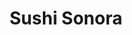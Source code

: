 ---
layout: place
title: Sushi Sonora
permalink: /arizona/phoenix/sushi-sonora.html
stateAbbr: AZ
stateName: Arizona
cityName: Phoenix
seo:
  type: restaurant
  links: null
place_id: ChIJ6z-ck9oNK4cRpi3UVYAhhx8
photos:
  - name: >-
      places/ChIJ6z-ck9oNK4cRpi3UVYAhhx8/photos/AeeoHcJV0hDBpU7o9PWz49QCci2_AGE-uxdbZWtZ4wm4raUgv0O5eufl--G7RY_3Qb8SEqWTxv-IUGa1xd_hlsiI3sMk-yxCA1tSXa2jyOHvbUF45ZCVLbYHQjbGf8D02U7TF-DUf-_u46VNhEwPAJXM1rFrJvYHAnLlpebIDidgF6TT5lRPQlwESEwJd8Fzrd2Wf2PvWONuV-pnqufpLb08IoSWJCFt43dhpY3TcrJD-UYLPUxESDHfwWwDueS0PDEYbureHWyV72TeCrW8DrGo_TiOK0PTEdYdBUZ_E9hy1H4-Zw
    widthPx: 750
    heightPx: 1000
    authorAttributions:
      - displayName: Sushi Sonora
        uri: https://maps.google.com/maps/contrib/110888919100452554194
        photoUri: >-
          https://lh3.googleusercontent.com/a-/ALV-UjUQH7WP0EBCRMNVX-_RO8Ur6uXjNOO6P4fVv_9ApoxCivNVluda=s100-p-k-no-mo
    flagContentUri: >-
      https://www.google.com/local/imagery/report/?cb_client=maps_api_places.places_api&image_key=!1e10!2sAF1QipMJCm0zleRATabWFVbyLXUmXB1CUXTfDUV4Sk41&hl=en-US
    googleMapsUri: >-
      https://www.google.com/maps/place//data=!3m4!1e2!3m2!1sAF1QipMJCm0zleRATabWFVbyLXUmXB1CUXTfDUV4Sk41!2e10!4m2!3m1!1s0x872b0dda939c3feb:0x1f87218055d42da6
  - name: >-
      places/ChIJ6z-ck9oNK4cRpi3UVYAhhx8/photos/AeeoHcKLJyabLQyTZUqnGPlIbJhLfxaEjDwFXe0pxh_76BtUP0q6qzY2HIGLiiRtYrfjbKzdfO-3sLqt9ov_8Hl2QXSGhgGIv1F4wQo8WT3b1wnVL45mOu-YUOg8XpR6it7HdoPUokN5KJBmeX8F0-kj5tETM6t4vkqDsa0AunEtvpTmO6EIahU6O9kleRo2GRmaVpSgjoYHdH65gh2ztvRzNKWMtwg6uMDbBTpa12Q9O_XlMTAZp79hEtueOK_ND01XJO8MXbjkLUAqwghFDzD-iKWOHx3Zv5D4tC8rvisul22XiQ
    widthPx: 1436
    heightPx: 1276
    authorAttributions:
      - displayName: Sushi Sonora
        uri: https://maps.google.com/maps/contrib/110888919100452554194
        photoUri: >-
          https://lh3.googleusercontent.com/a-/ALV-UjUQH7WP0EBCRMNVX-_RO8Ur6uXjNOO6P4fVv_9ApoxCivNVluda=s100-p-k-no-mo
    flagContentUri: >-
      https://www.google.com/local/imagery/report/?cb_client=maps_api_places.places_api&image_key=!1e10!2sAF1QipPG6-wIqP2gfoEd5ILffkuMyjRfY67R4gOrTxMl&hl=en-US
    googleMapsUri: >-
      https://www.google.com/maps/place//data=!3m4!1e2!3m2!1sAF1QipPG6-wIqP2gfoEd5ILffkuMyjRfY67R4gOrTxMl!2e10!4m2!3m1!1s0x872b0dda939c3feb:0x1f87218055d42da6
  - name: >-
      places/ChIJ6z-ck9oNK4cRpi3UVYAhhx8/photos/AeeoHcKumhAjzUrjC9TbHK5kXYIuYdLbL0zxlcmEXOlET4scx71EaG_Ql31sQuSD-jarVsvsIt_Yv7yEZ9zlJgGQSuN5Ezr3ZQJymdZyYv_GDXaq6_OXUHM0-WOK2eN5KFWCs7JKf400i15lnKUSvrwA5rUo5ZgkihV-wNxRiwcf0mPB4-J9JSg1wicJZTCxhqrMAw2nrAEZaTPQjDxtdBEHz7zKpVc72Zh6TkSbFFKMuNOeEk3JFaNrU4fJZZwvTckQyRhsVNkRy8M_5bmTrzhCtYjEgagbN1INekrYlaxuwMVpiQ
    widthPx: 1440
    heightPx: 1440
    authorAttributions:
      - displayName: Sushi Sonora
        uri: https://maps.google.com/maps/contrib/110888919100452554194
        photoUri: >-
          https://lh3.googleusercontent.com/a-/ALV-UjUQH7WP0EBCRMNVX-_RO8Ur6uXjNOO6P4fVv_9ApoxCivNVluda=s100-p-k-no-mo
    flagContentUri: >-
      https://www.google.com/local/imagery/report/?cb_client=maps_api_places.places_api&image_key=!1e10!2sAF1QipMCnAafeMkeIs7qSnUfZu83KLjLiO7ZP-U_l3fC&hl=en-US
    googleMapsUri: >-
      https://www.google.com/maps/place//data=!3m4!1e2!3m2!1sAF1QipMCnAafeMkeIs7qSnUfZu83KLjLiO7ZP-U_l3fC!2e10!4m2!3m1!1s0x872b0dda939c3feb:0x1f87218055d42da6
  - name: >-
      places/ChIJ6z-ck9oNK4cRpi3UVYAhhx8/photos/AeeoHcICtqgq3RB-HSw0MaD65k6Q_mWb1hlD-MraAsyY394VnBUNGHsJ7KVEBdAoxZvDpdiVVC2Gqp0ukCiVo7kFOexZDqhiS3oiJNBfVlzIMVn2qKfpF8Z-dcTfEJcnBGCmoqabCuezoMXS0SBdPYXd95SkyIk6KHWhqHv58VhoFYyXC0DWabAkoAzFyQAG9N_L43e5zvHYs6nG23koAjKk0vAeL2K4u1EX9Rkpz7Ai4nbNMcxy7OmZXYM0ZDycQcgq5MVkJJnQg6hDJHZgNj1-1bAssc7C204YMirWAfvqJ5ZWAg
    widthPx: 1440
    heightPx: 1440
    authorAttributions:
      - displayName: Sushi Sonora
        uri: https://maps.google.com/maps/contrib/110888919100452554194
        photoUri: >-
          https://lh3.googleusercontent.com/a-/ALV-UjUQH7WP0EBCRMNVX-_RO8Ur6uXjNOO6P4fVv_9ApoxCivNVluda=s100-p-k-no-mo
    flagContentUri: >-
      https://www.google.com/local/imagery/report/?cb_client=maps_api_places.places_api&image_key=!1e10!2sAF1QipNZQAVWZcIP9uQjY-xoQueLUt5rtLYfA6W8kndP&hl=en-US
    googleMapsUri: >-
      https://www.google.com/maps/place//data=!3m4!1e2!3m2!1sAF1QipNZQAVWZcIP9uQjY-xoQueLUt5rtLYfA6W8kndP!2e10!4m2!3m1!1s0x872b0dda939c3feb:0x1f87218055d42da6
  - name: >-
      places/ChIJ6z-ck9oNK4cRpi3UVYAhhx8/photos/AeeoHcLhcz3Xjl7ov9ZEReKFpG04kSCNq8tOh5GpgjU5FMtlLq6w4vS1conHdgaChWm3fNXpfKrpBbzT5HJORTnASEEjknAklHJ18XzjTo1hboVR3eS74eifDCvrXzjt_u4pH--bmXkVBEDlpGHKK6_vmg0r3K_MeSACciaSn8mNbZ1y-xxsDsf8JsD5tsvoIzu-3fIRnKISm2mAbUgC8nBhbdUkKd1ypIK8S2e4D2ApTl1Pq7-gcMZ9DyQIUpdBJ5tr4UVdTmYOz3jHR4xQTOcxETFC-dV7RJjDoQrIi9k3vydLRA
    widthPx: 1440
    heightPx: 1800
    authorAttributions:
      - displayName: Sushi Sonora
        uri: https://maps.google.com/maps/contrib/110888919100452554194
        photoUri: >-
          https://lh3.googleusercontent.com/a-/ALV-UjUQH7WP0EBCRMNVX-_RO8Ur6uXjNOO6P4fVv_9ApoxCivNVluda=s100-p-k-no-mo
    flagContentUri: >-
      https://www.google.com/local/imagery/report/?cb_client=maps_api_places.places_api&image_key=!1e10!2sAF1QipO_vrwmSzG9QNCKJkZrm1bCYhE3OWml7Tmm2Y-e&hl=en-US
    googleMapsUri: >-
      https://www.google.com/maps/place//data=!3m4!1e2!3m2!1sAF1QipO_vrwmSzG9QNCKJkZrm1bCYhE3OWml7Tmm2Y-e!2e10!4m2!3m1!1s0x872b0dda939c3feb:0x1f87218055d42da6
  - name: >-
      places/ChIJ6z-ck9oNK4cRpi3UVYAhhx8/photos/AeeoHcJUJdLXCXZzTV21IiJxlMAFntV2a8WUfcqr9symG1y5JDThzkB_ujRfYALQ9JjWdezMbOeAvmlE0glQZrQY_MZ-HiGl3JGV1L04BrpMv2seD91R20Ol2vX0tj4ME1Nc6GmqO4z6CwSv8VToEoMvuo65n1-VCQl-DC5uRTPAmQfQWF8R5jT-5gmmJ9cg1Xn8_hsWSqb4lFJWk39SGIUEzNgUBc_H-aKB61jCC7Q-ISaP_LUVpsUWGv5E-Wqpr1cGpAlfSKdbmrqHoKH-rvZSB8oqWRgGmoh_o0AtAlacYrSlug
    widthPx: 1440
    heightPx: 1440
    authorAttributions:
      - displayName: Sushi Sonora
        uri: https://maps.google.com/maps/contrib/110888919100452554194
        photoUri: >-
          https://lh3.googleusercontent.com/a-/ALV-UjUQH7WP0EBCRMNVX-_RO8Ur6uXjNOO6P4fVv_9ApoxCivNVluda=s100-p-k-no-mo
    flagContentUri: >-
      https://www.google.com/local/imagery/report/?cb_client=maps_api_places.places_api&image_key=!1e10!2sAF1QipMGl1T4iyx9J38VtxozUponHSZ1Ny-JRE6ajpNM&hl=en-US
    googleMapsUri: >-
      https://www.google.com/maps/place//data=!3m4!1e2!3m2!1sAF1QipMGl1T4iyx9J38VtxozUponHSZ1Ny-JRE6ajpNM!2e10!4m2!3m1!1s0x872b0dda939c3feb:0x1f87218055d42da6
  - name: >-
      places/ChIJ6z-ck9oNK4cRpi3UVYAhhx8/photos/AeeoHcK1xC5y9C1XZz6Tto-KWRoODoy4f2gnTemyNA1o85xLUl89vCBegyMByaqG3-Iu_nkpZloVwHXYNsitix3JV01BahYsjIKSwtsT2pAPK-zyTA9iM8KOHC1C25ly91csuwX5ClFSRvVJUGEU8VrMbb11gMlG1JtYIYFhseHmuVDQfJbYO4hqfyiQin6XPrp2agcst94CO0Y7zSxRgeo6R17Y8u01Xw7fJuYUenkyHvpvl68nN1TRjMy8BebbrODKiEvI8V7VRi4nT5spPA_YdBT8odvtJV88xJn20ZNPVIEiHw
    widthPx: 810
    heightPx: 700
    authorAttributions:
      - displayName: Sushi Sonora
        uri: https://maps.google.com/maps/contrib/110888919100452554194
        photoUri: >-
          https://lh3.googleusercontent.com/a-/ALV-UjUQH7WP0EBCRMNVX-_RO8Ur6uXjNOO6P4fVv_9ApoxCivNVluda=s100-p-k-no-mo
    flagContentUri: >-
      https://www.google.com/local/imagery/report/?cb_client=maps_api_places.places_api&image_key=!1e10!2sAF1QipO8kaalW9pve8jJmET566arok_hncHzQrIy4PWr&hl=en-US
    googleMapsUri: >-
      https://www.google.com/maps/place//data=!3m4!1e2!3m2!1sAF1QipO8kaalW9pve8jJmET566arok_hncHzQrIy4PWr!2e10!4m2!3m1!1s0x872b0dda939c3feb:0x1f87218055d42da6
  - name: >-
      places/ChIJ6z-ck9oNK4cRpi3UVYAhhx8/photos/AeeoHcKSAvMVzVtCleeCQMQN-1OTOGtMtbtTpDS1ceCgtk5ZpNLQzK_D46pHZnvgat47urJyP3uYCyyuvfFNuxG4nQq_R7OtG4KQQJ4zzI6Y5KM7xOPVehSvTrOoTt8xY9S0BpH5l4w56plB2GcT2wqnxyjESFe1J5RweeHB3LppGyoq0A6z4RY-ZGOGcePQcUrIv0eFYJqHurU0blwOO8qR0zSL7vR1rVWnhuGBfjBiCW1slLBVKPaVcf5pPu-4St315SHNRp1ttquAD2EscP5SSpXiQxleTF0oDxNFK_as2oiz8g
    widthPx: 700
    heightPx: 700
    authorAttributions:
      - displayName: Sushi Sonora
        uri: https://maps.google.com/maps/contrib/110888919100452554194
        photoUri: >-
          https://lh3.googleusercontent.com/a-/ALV-UjUQH7WP0EBCRMNVX-_RO8Ur6uXjNOO6P4fVv_9ApoxCivNVluda=s100-p-k-no-mo
    flagContentUri: >-
      https://www.google.com/local/imagery/report/?cb_client=maps_api_places.places_api&image_key=!1e10!2sAF1QipMkInMqqlA4HsXq7ZG-_rwJm0skaijInFJ9MhLy&hl=en-US
    googleMapsUri: >-
      https://www.google.com/maps/place//data=!3m4!1e2!3m2!1sAF1QipMkInMqqlA4HsXq7ZG-_rwJm0skaijInFJ9MhLy!2e10!4m2!3m1!1s0x872b0dda939c3feb:0x1f87218055d42da6
  - name: >-
      places/ChIJ6z-ck9oNK4cRpi3UVYAhhx8/photos/AeeoHcJryG3qdsvLWCoUkPKpE8DS29WqQVD28h8xWWMzvORPyA7LwM6tRaig8aaDVBCx0OqO8EjsFpgdZXawcdiecwI4Yc30yqmT7pg0XKA8O9svGGmCOO6IbsdfwkuRhDXsywdF_EyCh8iYtv77ApMSbGt2wFBtQBwzbGKjoks_lECBOyrnSfsvnbUjpUG9I5BMgPUiwafXIm1ChLw6oUkCtMPrgN6E0nEd9kSkoLAQoGshd86zXYrewuS9tXqL8pd7hf6uQvYYptRCilnXPaxc_romEvA64pouGX-FzmfVFQGaxg
    widthPx: 1440
    heightPx: 1800
    authorAttributions:
      - displayName: Sushi Sonora
        uri: https://maps.google.com/maps/contrib/110888919100452554194
        photoUri: >-
          https://lh3.googleusercontent.com/a-/ALV-UjUQH7WP0EBCRMNVX-_RO8Ur6uXjNOO6P4fVv_9ApoxCivNVluda=s100-p-k-no-mo
    flagContentUri: >-
      https://www.google.com/local/imagery/report/?cb_client=maps_api_places.places_api&image_key=!1e10!2sAF1QipOG6Pe83Zu0ma6tLfja-nxqv0KLrLvCkVilUg6p&hl=en-US
    googleMapsUri: >-
      https://www.google.com/maps/place//data=!3m4!1e2!3m2!1sAF1QipOG6Pe83Zu0ma6tLfja-nxqv0KLrLvCkVilUg6p!2e10!4m2!3m1!1s0x872b0dda939c3feb:0x1f87218055d42da6
  - name: >-
      places/ChIJ6z-ck9oNK4cRpi3UVYAhhx8/photos/AeeoHcLTeZPdtLr7Oh6c-z6xeAbqdH46xYL9bMzbtTgv--e5T4CUCAieyvDHaiEAKEfEMDUK9tpcJVxI-5tShymvvo1HBmUZVYFOxVrGUyZ-rP0GIHsSr6uZkehQ60RgkiGbYqMOe3PPjTbxhjfceL_q2TpndoejhfL1OMxGRPvXywtEzsAeRdS433Y3m06qXSe-UTI--tNNCZh7syCyU3B8EFFByK7iw2_zu_0NMEumfdUT1bG7FmpQRYm6TLEWawdyapEJTrsxe-u_7LeLlChcaVXX2-njX6a22YwsxvYH-Ii_zQ
    widthPx: 1440
    heightPx: 1221
    authorAttributions:
      - displayName: Sushi Sonora
        uri: https://maps.google.com/maps/contrib/110888919100452554194
        photoUri: >-
          https://lh3.googleusercontent.com/a-/ALV-UjUQH7WP0EBCRMNVX-_RO8Ur6uXjNOO6P4fVv_9ApoxCivNVluda=s100-p-k-no-mo
    flagContentUri: >-
      https://www.google.com/local/imagery/report/?cb_client=maps_api_places.places_api&image_key=!1e10!2sAF1QipO0ZIZCLMbY7-vg2Q9XeDuhf1lsPMlDNoshMljH&hl=en-US
    googleMapsUri: >-
      https://www.google.com/maps/place//data=!3m4!1e2!3m2!1sAF1QipO0ZIZCLMbY7-vg2Q9XeDuhf1lsPMlDNoshMljH!2e10!4m2!3m1!1s0x872b0dda939c3feb:0x1f87218055d42da6
address: 1400 N 32nd St, Phoenix, AZ 85008, USA
street: 1400 N 32nd St
city: Phoenix
state: AZ
zip: '85008'
country: USA
neighborhood: Camelback East Village
latitude: '33.464058'
longitude: '-112.013157'
accessibility_options:
  wheelchairAccessibleParking: true
  wheelchairAccessibleEntrance: true
  wheelchairAccessibleRestroom: true
  wheelchairAccessibleSeating: true
business_status: OPERATIONAL
name: Sushi Sonora
google_maps_links:
  directionsUri: >-
    https://www.google.com/maps/dir//''/data=!4m7!4m6!1m1!4e2!1m2!1m1!1s0x872b0dda939c3feb:0x1f87218055d42da6!3e0
  placeUri: https://maps.google.com/?cid=2271821372111203750
  writeAReviewUri: >-
    https://www.google.com/maps/place//data=!4m3!3m2!1s0x872b0dda939c3feb:0x1f87218055d42da6!12e1
  reviewsUri: >-
    https://www.google.com/maps/place//data=!4m4!3m3!1s0x872b0dda939c3feb:0x1f87218055d42da6!9m1!1b1
  photosUri: >-
    https://www.google.com/maps/place//data=!4m3!3m2!1s0x872b0dda939c3feb:0x1f87218055d42da6!10e5
primary_type: Sushi Restaurant
opening_hours:
  regular: null
  current: null
secondary_opening_hours:
  regular:
    weekdayDescriptions: null
    type: null
  current:
    weekdayDescriptions: null
    type: null
phone: null
price_level: null
price_range: null
rating: null
rating_count: 0
website: null
description: >-
  Discover Sushi Sonora in Phoenix, Arizona$$$Nestled in the heart of Phoenix,
  Arizona, Sushi Sonora stands out as a unique sushi restaurant blending
  traditional flavors with a fresh twist. This low-key spot specializes in
  Sonoran-style sushi, featuring creative rolls that incorporate local
  influences alongside classic preparations, making it a go-to choice for those
  seeking authentic yet innovative dining experiences. The menu extends beyond
  sushi to include a mix of American and Mexican dishes, offering a diverse
  array of options that cater to various tastes and preferences. With its
  accessible location and welcoming atmosphere, it's an ideal spot for anyone
  exploring sushi restaurants in the area, providing a casual yet satisfying
  meal that highlights fresh ingredients and thoughtful presentations.
generative_summary: >-
  Discover Sushi Sonora in Phoenix, Arizona$$$Nestled in the heart of Phoenix,
  Arizona, Sushi Sonora stands out as a unique sushi restaurant blending
  traditional flavors with a fresh twist. This low-key spot specializes in
  Sonoran-style sushi, featuring creative rolls that incorporate local
  influences alongside classic preparations, making it a go-to choice for those
  seeking authentic yet innovative dining experiences. The menu extends beyond
  sushi to include a mix of American and Mexican dishes, offering a diverse
  array of options that cater to various tastes and preferences. With its
  accessible location and welcoming atmosphere, it's an ideal spot for anyone
  exploring sushi restaurants in the area, providing a casual yet satisfying
  meal that highlights fresh ingredients and thoughtful presentations.
generative_disclosure: Summarized by AI using the Grok-3-Mini model.
reviews: null
review_summary: >-
  Insights from Visitor Experiences$$$Feedback from those who've visited Sushi
  Sonora often highlights the appeal of its inventive Sonoran-style sushi, with
  many appreciating the fresh flavors and unique fusion elements that set it
  apart from typical options. People frequently note the variety of dishes,
  including American and Mexican influences, as a welcoming change that makes it
  easy to find something for everyone, contributing to a relaxed and enjoyable
  vibe. While specific ratings aren't widely available, the general consensus
  leans positive, emphasizing the restaurant's accessibility and solid execution
  of creative cuisine as reasons to return. Overall, it's described as a
  dependable choice for casual sushi lovers, with comments suggesting it's worth
  trying for its approachable take on top-rated sushi near Phoenix. Keep in mind
  that experiences can vary, so it's always a good idea to check for the latest
  from fellow diners when planning your visit.
review_disclosure: Summarized by AI using the Grok-3-Mini model.
parking_options: null
payment_options: null
allow_dogs: null
curbside_pickup: null
delivery: null
dine_in: null
good_for_children: null
good_for_groups: null
good_for_sports: null
live_music: null
menu_for_children: null
outdoor_seating: null
reservable: null
restroom: null
serves_beer: null
serves_breakfast: null
serves_brunch: null
serves_cocktails: null
serves_coffee: null
serves_dinner: null
serves_dessert: null
serves_lunch: null
serves_vegetarian_food: null
serves_wine: null
takeout: null
update_category: pro
places_description: null

---